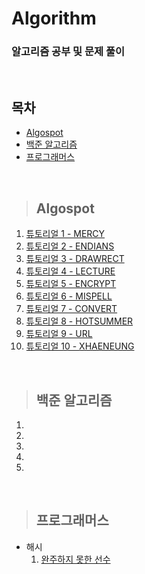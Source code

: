 Algorithm
==============

### 알고리즘 공부 및 문제 풀이

<br/>

## 목차 
* [Algospot](#algospot) <br/>
* [백준 알고리즘](#백준-알고리즘-) <br/>
* [프로그래머스](#프로그래머스) <br/>

<br/>

> ## Algospot <br>
 1. [튜토리얼 1 - MERCY](https://github.com/Kalph/Algorithm/tree/master/Algospot)<br/>
 2. [튜토리얼 2 - ENDIANS](https://github.com/Kalph/Algorithm/blob/master/Algospot/ENDIANS.py)<br/>
 3. [튜토리얼 3 - DRAWRECT](https://github.com/Kalph/Algorithm/blob/master/Algospot/DRAWRECT.py)<br/>
 4. [튜토리얼 4 - LECTURE](https://github.com/Kalph/Algorithm/blob/master/Algospot/LECTURE.py)<br/>
 5. [튜토리얼 5 - ENCRYPT](https://github.com/Kalph/Algorithm/blob/master/Algospot/ENCRYPT.py)<br/>
 6. [튜토리얼 6 - MISPELL](https://github.com/Kalph/Algorithm/blob/master/Algospot/MISPELL.py)<br/>
 7. [튜토리얼 7 - CONVERT](https://github.com/Kalph/Algorithm/blob/master/Algospot/CONVERT.py)<br/>
 8. [튜토리얼 8 - HOTSUMMER](https://github.com/Kalph/Algorithm/blob/master/Algospot/HOTSUMMER.py)<br/>
 9. [튜토리얼 9 - URL](https://github.com/Kalph/Algorithm/blob/master/Algospot/URL.py)<br/>
 10. [튜토리얼 10 - XHAENEUNG](https://github.com/Kalph/Algorithm/blob/master/Algospot/XHAENEUNG.py)<br/>
 
<br/>
 
> ## 백준 알고리즘 <br/>
 1. 
 2.
 3.
 4.
 5.

<br/>

> ## 프로그래머스 <br/>
 * 해시
   1. [완주하지 못한 선수](https://github.com/Kalph/Algorithm/blob/master/Programmers/1_Hash.md)<br/>
